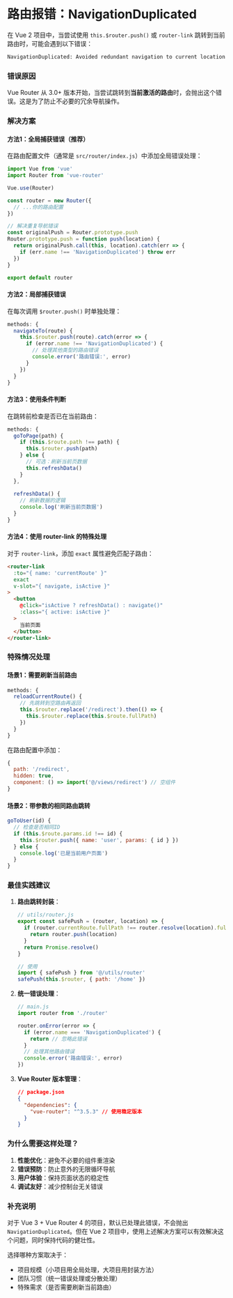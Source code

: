 # 路由报错：NavigationDuplicated

在 Vue 2 项目中，当尝试使用 `this.$router.push()` 或 `router-link` 跳转到当前路由时，可能会遇到以下错误：

```bash
NavigationDuplicated: Avoided redundant navigation to current location
```

### 错误原因

Vue Router 从 3.0+ 版本开始，当尝试跳转到**当前激活的路由**时，会抛出这个错误。这是为了防止不必要的冗余导航操作。

### 解决方案

#### 方法1：全局捕获错误（推荐）

在路由配置文件（通常是 `src/router/index.js`）中添加全局错误处理：

```javascript
import Vue from 'vue'
import Router from 'vue-router'

Vue.use(Router)

const router = new Router({
  // ...你的路由配置
})

// 解决重复导航错误
const originalPush = Router.prototype.push
Router.prototype.push = function push(location) {
  return originalPush.call(this, location).catch(err => {
    if (err.name !== 'NavigationDuplicated') throw err
  })
}

export default router
```

#### 方法2：局部捕获错误

在每次调用 `$router.push()` 时单独处理：

```javascript
methods: {
  navigateTo(route) {
    this.$router.push(route).catch(error => {
      if (error.name !== 'NavigationDuplicated') {
        // 处理其他类型的路由错误
        console.error('路由错误:', error)
      }
    })
  }
}
```

#### 方法3：使用条件判断

在跳转前检查是否已在当前路由：

```javascript
methods: {
  goToPage(path) {
    if (this.$route.path !== path) {
      this.$router.push(path)
    } else {
      // 可选：刷新当前页数据
      this.refreshData()
    }
  },
  
  refreshData() {
    // 刷新数据的逻辑
    console.log('刷新当前页数据')
  }
}
```

#### 方法4：使用 router-link 的特殊处理

对于 `router-link`，添加 `exact` 属性避免匹配子路由：

```html
<router-link 
  :to="{ name: 'currentRoute' }" 
  exact
  v-slot="{ navigate, isActive }"
>
  <button 
    @click="isActive ? refreshData() : navigate()"
    :class="{ active: isActive }"
  >
    当前页面
  </button>
</router-link>
```

### 特殊情况处理

#### 场景1：需要刷新当前路由

```javascript
methods: {
  reloadCurrentRoute() {
    // 先跳转到空路由再返回
    this.$router.replace('/redirect').then(() => {
      this.$router.replace(this.$route.fullPath)
    })
  }
}
```

在路由配置中添加：
```javascript
{
  path: '/redirect',
  hidden: true,
  component: () => import('@/views/redirect') // 空组件
}
```

#### 场景2：带参数的相同路由跳转

```javascript
goToUser(id) {
  // 检查是否相同ID
  if (this.$route.params.id !== id) {
    this.$router.push({ name: 'user', params: { id } })
  } else {
    console.log('已是当前用户页面')
  }
}
```

### 最佳实践建议

1. **路由跳转封装**：
   ```javascript
   // utils/router.js
   export const safePush = (router, location) => {
     if (router.currentRoute.fullPath !== router.resolve(location).fullPath) {
       return router.push(location)
     }
     return Promise.resolve()
   }
   
   // 使用
   import { safePush } from '@/utils/router'
   safePush(this.$router, { path: '/home' })
   ```

2. **统一错误处理**：
   ```javascript
   // main.js
   import router from './router'
   
   router.onError(error => {
     if (error.name === 'NavigationDuplicated') {
       return // 忽略此错误
     }
     // 处理其他路由错误
     console.error('路由错误:', error)
   })
   ```

3. **Vue Router 版本管理**：
   ```json
   // package.json
   {
     "dependencies": {
       "vue-router": "^3.5.3" // 使用稳定版本
     }
   }
   ```

### 为什么需要这样处理？

1. **性能优化**：避免不必要的组件重渲染
2. **错误预防**：防止意外的无限循环导航
3. **用户体验**：保持页面状态的稳定性
4. **调试友好**：减少控制台无关错误

### 补充说明

对于 Vue 3 + Vue Router 4 的项目，默认已处理此错误，不会抛出 `NavigationDuplicated`。但在 Vue 2 项目中，使用上述解决方案可以有效解决这个问题，同时保持代码的健壮性。

选择哪种方案取决于：
- 项目规模（小项目用全局处理，大项目用封装方法）
- 团队习惯（统一错误处理或分散处理）
- 特殊需求（是否需要刷新当前路由）